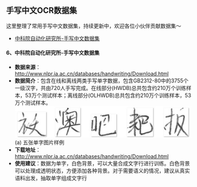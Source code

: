 ## 手写中文OCR数据集
这里整理了常用手写中文数据集，持续更新中，欢迎各位小伙伴贡献数据集～
- [中科院自动化研究所-手写中文数据集](#中科院自动化研究所-手写中文数据集)

<a name="中科院自动化研究所-手写中文数据集"></a>
#### 6、中科院自动化研究所-手写中文数据集
- **数据来源**：http://www.nlpr.ia.ac.cn/databases/handwriting/Download.html
- **数据简介**：包含在线和离线两类手写单字数据，包含GB2312-80中的3755个一级汉字，共由720人手写完成。在线部分(HWDB)总共包含约210万个训练样本，53万个测试样本；离线部分(OLHWDB)总共包含约210万个训练样本，53万个测试样本。
    ![](../datasets/CASIA_0.jpg)  
    (a) 五张单字图片样例  
- **下载地址**：http://www.nlpr.ia.ac.cn/databases/handwriting/Download.html
- **使用建议**：数据为单字，白色背景，可以大量合成文字行进行训练。白色背景可以处理成透明状态，方便添加各种背景。对于需要语义的情况，建议从真实语料出发，抽取单字组成文字行

